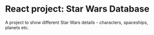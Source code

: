 # React project: Star Wars Database

A project to show different Star Wars details - characters, spaceships, planets etc.
